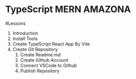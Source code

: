 # TypeScript MERN AMAZONA

#Lessons

1. Introduction
2. Install Tools
3. Create TypeScript React App By Vite
4. Create Git Repository
   1. Create Readme.md
   2. Create Github Account
   3. Connect VSCode to Github
   4. Publish Repository
